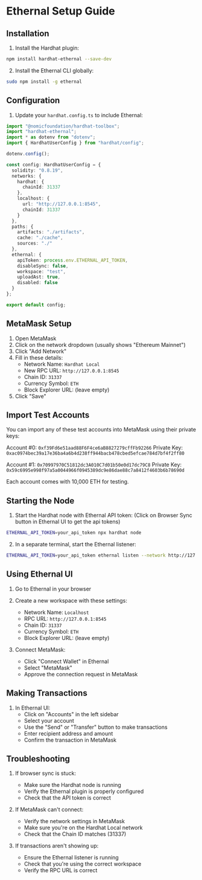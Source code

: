 # Ethernal Setup Guide

## Installation

1. Install the Hardhat plugin:
```bash
npm install hardhat-ethernal --save-dev
```

2. Install the Ethernal CLI globally:
```bash
sudo npm install -g ethernal
```

## Configuration

1. Update your `hardhat.config.ts` to include Ethernal:
```typescript
import "@nomicfoundation/hardhat-toolbox";
import "hardhat-ethernal";
import * as dotenv from "dotenv";
import { HardhatUserConfig } from "hardhat/config";

dotenv.config();

const config: HardhatUserConfig = {
  solidity: "0.8.19",
  networks: {
    hardhat: {
      chainId: 31337
    },
    localhost: {
      url: "http://127.0.0.1:8545",
      chainId: 31337
    }
  },
  paths: {
    artifacts: "./artifacts",
    cache: "./cache",
    sources: "./"
  },
  ethernal: {
    apiToken: process.env.ETHERNAL_API_TOKEN,
    disableSync: false,
    workspace: "test",
    uploadAst: true,
    disabled: false
  }
};

export default config;
```

## MetaMask Setup

1. Open MetaMask
2. Click on the network dropdown (usually shows "Ethereum Mainnet")
3. Click "Add Network"
4. Fill in these details:
   - Network Name: `Hardhat Local`
   - New RPC URL: `http://127.0.0.1:8545`
   - Chain ID: `31337`
   - Currency Symbol: `ETH`
   - Block Explorer URL: (leave empty)
5. Click "Save"

## Import Test Accounts

You can import any of these test accounts into MetaMask using their private keys:

Account #0: `0xf39Fd6e51aad88F6F4ce6aB8827279cffFb92266`
Private Key: `0xac0974bec39a17e36ba4a6b4d238ff944bacb478cbed5efcae784d7bf4f2ff80`

Account #1: `0x70997970C51812dc3A010C7d01b50e0d17dc79C8`
Private Key: `0x59c6995e998f97a5a0044966f0945389dc9e86dae88c7a8412f4603b6b78690d`

Each account comes with 10,000 ETH for testing.

## Starting the Node

1. Start the Hardhat node with Ethernal API token: (Click on Browser Sync button in Ethernal UI to get the api tokens)
```bash
ETHERNAL_API_TOKEN=your_api_token npx hardhat node
```

2. In a separate terminal, start the Ethernal listener:
```bash
ETHERNAL_API_TOKEN=your_api_token ethernal listen --network http://127.0.0.1:8545
```

## Using Ethernal UI

1. Go to Ethernal in your browser
2. Create a new workspace with these settings:
   - Network Name: `Localhost`
   - RPC URL: `http://127.0.0.1:8545`
   - Chain ID: `31337`
   - Currency Symbol: `ETH`
   - Block Explorer URL: (leave empty)

3. Connect MetaMask:
   - Click "Connect Wallet" in Ethernal
   - Select "MetaMask"
   - Approve the connection request in MetaMask

## Making Transactions

1. In Ethernal UI:
   - Click on "Accounts" in the left sidebar
   - Select your account
   - Use the "Send" or "Transfer" button to make transactions
   - Enter recipient address and amount
   - Confirm the transaction in MetaMask

## Troubleshooting

1. If browser sync is stuck:
   - Make sure the Hardhat node is running
   - Verify the Ethernal plugin is properly configured
   - Check that the API token is correct

2. If MetaMask can't connect:
   - Verify the network settings in MetaMask
   - Make sure you're on the Hardhat Local network
   - Check that the Chain ID matches (31337)

3. If transactions aren't showing up:
   - Ensure the Ethernal listener is running
   - Check that you're using the correct workspace
   - Verify the RPC URL is correct